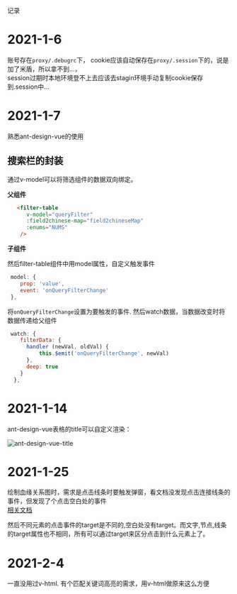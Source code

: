 记录

# 2021-1-6  
账号存在`proxy/.debugrc`下，
cookie应该自动保存在`proxy/.session`下的，说是加了米盾，所以拿不到...，   
session过期时本地环境登不上去应该去stagin环境手动复制cookie保存到.session中...
# 2021-1-7   

熟悉ant-design-vue的使用

## 搜索栏的封装    
通过v-model可以将筛选组件的数据双向绑定。  

**父组件**   

```html
   <filter-table
      v-model="queryFilter"
      :field2chinese-map="field2chineseMap"
      :enums="NUMS"
    />
```
**子组件**  

然后filter-table组件中用model属性，自定义触发事件
```js
 model: {
    prop: 'value',
    event: 'onQueryFilterChange'
 },
```
将`onQueryFilterChange`设置为要触发的事件.
然后watch数据，当数据改变时将数据传递给父组件
```js
 watch: {
    filterData: {
      handler (newVal, oldVal) {
          this.$emit('onQueryFilterChange', newVal)
      },
      deep: true
    }
  },
```
# 2021-1-14   
ant-design-vue表格的title可以自定义渲染：

![ant-design-vue-title](https://raw.githubusercontent.com/lxhyl/lxhyl.github.io/master/files/img/ant-design-vue-title.jpg)


# 2021-1-25  
绘制血缘关系图时，需求是点击线条时要触发弹窗，看文档没发现点击连接线条的事件，但发现了个点击空白处的事件  
[相关文档](https://echarts.apache.org/zh/tutorial.html#ECharts%20%E4%B8%AD%E7%9A%84%E4%BA%8B%E4%BB%B6%E5%92%8C%E8%A1%8C%E4%B8%BA)

然后不同元素的点击事件的target是不同的,空白处没有target。而文字,节点,线条的target属性也不相同，所有可以通过target来区分点击到什么元素上了。


# 2021-2-4 

一直没用过v-html. 有个匹配关键词高亮的需求，用v-html做原来这么方便